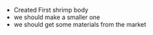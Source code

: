 - Created First shrimp body
- we should make a smaller one
- we should get some materials from the market